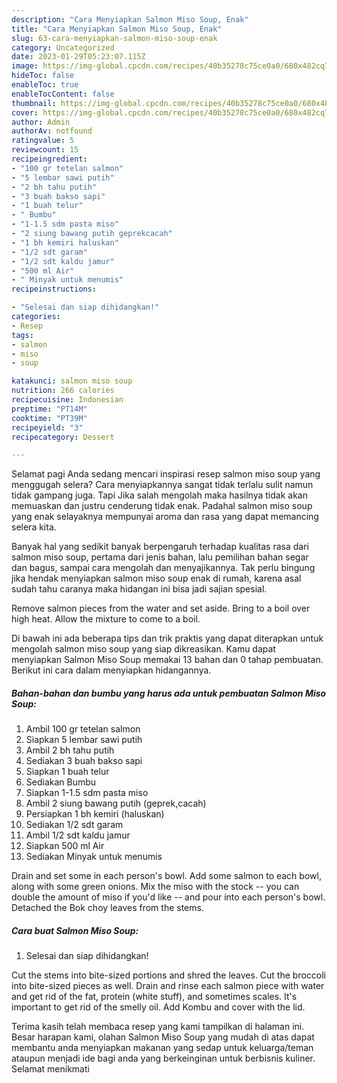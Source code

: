 ```yaml
---
description: "Cara Menyiapkan Salmon Miso Soup, Enak"
title: "Cara Menyiapkan Salmon Miso Soup, Enak"
slug: 63-cara-menyiapkan-salmon-miso-soup-enak
category: Uncategorized
date: 2023-01-29T05:23:07.115Z
image: https://img-global.cpcdn.com/recipes/40b35278c75ce0a0/680x482cq70/salmon-miso-soup-foto-resep-utama.jpg
hideToc: false
enableToc: true
enableTocContent: false
thumbnail: https://img-global.cpcdn.com/recipes/40b35278c75ce0a0/680x482cq70/salmon-miso-soup-foto-resep-utama.jpg
cover: https://img-global.cpcdn.com/recipes/40b35278c75ce0a0/680x482cq70/salmon-miso-soup-foto-resep-utama.jpg
author: Admin
authorAv: notfound
ratingvalue: 5
reviewcount: 15
recipeingredient:
- "100 gr tetelan salmon"
- "5 lembar sawi putih"
- "2 bh tahu putih"
- "3 buah bakso sapi"
- "1 buah telur"
- " Bumbu"
- "1-1.5 sdm pasta miso"
- "2 siung bawang putih geprekcacah"
- "1 bh kemiri haluskan"
- "1/2 sdt garam"
- "1/2 sdt kaldu jamur"
- "500 ml Air"
- " Minyak untuk menumis"
recipeinstructions:

- "Selesai dan siap dihidangkan!"
categories:
- Resep
tags:
- salmon
- miso
- soup

katakunci: salmon miso soup 
nutrition: 266 calories
recipecuisine: Indonesian
preptime: "PT14M"
cooktime: "PT39M"
recipeyield: "3"
recipecategory: Dessert

---
```



Selamat pagi Anda sedang mencari inspirasi resep salmon miso soup yang menggugah selera? Cara menyiapkannya sangat tidak terlalu sulit namun tidak gampang juga. Tapi Jika salah mengolah maka hasilnya tidak akan memuaskan dan justru cenderung tidak enak. Padahal salmon miso soup yang enak selayaknya mempunyai aroma dan rasa yang dapat memancing selera kita.


Banyak hal yang sedikit banyak berpengaruh terhadap kualitas rasa dari salmon miso soup, pertama dari jenis bahan, lalu pemilihan bahan segar dan bagus, sampai cara mengolah dan menyajikannya. Tak perlu bingung jika hendak menyiapkan salmon miso soup enak di rumah, karena asal sudah tahu caranya maka hidangan ini bisa jadi sajian spesial.

Remove salmon pieces from the water and set aside. Bring to a boil over high heat. Allow the mixture to come to a boil.


Di bawah ini ada beberapa tips dan trik praktis yang dapat diterapkan untuk mengolah salmon miso soup yang siap dikreasikan. Kamu dapat menyiapkan Salmon Miso Soup memakai 13 bahan dan 0 tahap pembuatan. Berikut ini cara dalam menyiapkan hidangannya.

<!--inarticleads1-->

##### Bahan-bahan dan bumbu yang harus ada untuk pembuatan Salmon Miso Soup:

1. Ambil 100 gr tetelan salmon
1. Siapkan 5 lembar sawi putih
1. Ambil 2 bh tahu putih
1. Sediakan 3 buah bakso sapi
1. Siapkan 1 buah telur
1. Sediakan  Bumbu
1. Siapkan 1-1.5 sdm pasta miso
1. Ambil 2 siung bawang putih (geprek,cacah)
1. Persiapkan 1 bh kemiri (haluskan)
1. Sediakan 1/2 sdt garam
1. Ambil 1/2 sdt kaldu jamur
1. Siapkan 500 ml Air
1. Sediakan  Minyak untuk menumis


Drain and set some in each person&#39;s bowl. Add some salmon to each bowl, along with some green onions. Mix the miso with the stock -- you can double the amount of miso if you&#39;d like -- and pour into each person&#39;s bowl. Detached the Bok choy leaves from the stems. 

<!--inarticleads2-->

##### Cara buat Salmon Miso Soup:


1. Selesai dan siap dihidangkan!

Cut the stems into bite-sized portions and shred the leaves. Cut the broccoli into bite-sized pieces as well. Drain and rinse each salmon piece with water and get rid of the fat, protein (white stuff), and sometimes scales. It&#39;s important to get rid of the smelly oil. Add Kombu and cover with the lid. 

Terima kasih telah membaca resep yang kami tampilkan di halaman ini. Besar harapan kami, olahan Salmon Miso Soup yang mudah di atas dapat membantu anda menyiapkan makanan yang sedap untuk keluarga/teman ataupun menjadi ide bagi anda yang berkeinginan untuk berbisnis kuliner. Selamat menikmati
